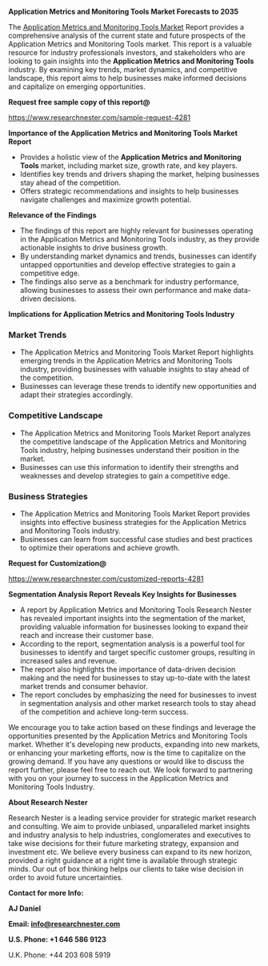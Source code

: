 ﻿<a name="_hlk168498031"></a><a name="_hlk168570615"></a>**Application Metrics and Monitoring Tools Market Forecasts to 2035**

The [Application Metrics and Monitoring Tools Market](https://www.researchnester.com/reports/application-metrics-and-monitoring-tools-market/4281) Report provides a comprehensive analysis of the current state and future prospects of the Application Metrics and Monitoring Tools market. This report is a valuable resource for industry professionals investors, and stakeholders who are looking to gain insights into the **Application Metrics and Monitoring Tools** industry. By examining key trends, market dynamics, and competitive landscape, this report aims to help businesses make informed decisions and capitalize on emerging opportunities.

**Request free sample copy of this report@**

<https://www.researchnester.com/sample-request-4281> 

**Importance of the Application Metrics and Monitoring Tools Market Report**

- Provides a holistic view of the **Application Metrics and Monitoring Tools** market, including market size, growth rate, and key players.
- Identifies key trends and drivers shaping the market, helping businesses stay ahead of the competition.
- Offers strategic recommendations and insights to help businesses navigate challenges and maximize growth potential.

**Relevance of the Findings**

- The findings of this report are highly relevant for businesses operating in the Application Metrics and Monitoring Tools industry, as they provide actionable insights to drive business growth.
- By understanding market dynamics and trends, businesses can identify untapped opportunities and develop effective strategies to gain a competitive edge.
- The findings also serve as a benchmark for industry performance, allowing businesses to assess their own performance and make data-driven decisions.

**Implications for Application Metrics and Monitoring Tools Industry**
### **Market Trends**
- The Application Metrics and Monitoring Tools Market Report highlights emerging trends in the Application Metrics and Monitoring Tools industry, providing businesses with valuable insights to stay ahead of the competition.
- Businesses can leverage these trends to identify new opportunities and adapt their strategies accordingly.
### **Competitive Landscape**
- The Application Metrics and Monitoring Tools Market Report analyzes the competitive landscape of the Application Metrics and Monitoring Tools industry, helping businesses understand their position in the market.
- Businesses can use this information to identify their strengths and weaknesses and develop strategies to gain a competitive edge.
### **Business Strategies**
- The Application Metrics and Monitoring Tools Market Report provides insights into effective business strategies for the Application Metrics and Monitoring Tools industry.
- Businesses can learn from successful case studies and best practices to optimize their operations and achieve growth.

**Request for Customization@**

<https://www.researchnester.com/customized-reports-4281> 

**Segmentation Analysis Report Reveals Key Insights for Businesses**

- A report by Application Metrics and Monitoring Tools Research Nester has revealed important insights into the segmentation of the market, providing valuable information for businesses looking to expand their reach and increase their customer base.
- According to the report, segmentation analysis is a powerful tool for businesses to identify and target specific customer groups, resulting in increased sales and revenue.
- The report also highlights the importance of data-driven decision making and the need for businesses to stay up-to-date with the latest market trends and consumer behavior.
- The report concludes by emphasizing the need for businesses to invest in segmentation analysis and other market research tools to stay ahead of the competition and achieve long-term success.

We encourage you to take action based on these findings and leverage the opportunities presented by the Application Metrics and Monitoring Tools market. Whether it's developing new products, expanding into new markets, or enhancing your marketing efforts, now is the time to capitalize on the growing demand. If you have any questions or would like to discuss the report further, please feel free to reach out. We look forward to partnering with you on your journey to success in the Application Metrics and Monitoring Tools Industry.

**About Research Nester**

Research Nester is a leading service provider for strategic market research and consulting. We aim to provide unbiased, unparalleled market insights and industry analysis to help industries, conglomerates and executives to take wise decisions for their future marketing strategy, expansion and investment etc. We believe every business can expand to its new horizon, provided a right guidance at a right time is available through strategic minds. Our out of box thinking helps our clients to take wise decision in order to avoid future uncertainties.

**Contact for more Info:**

**AJ Daniel**

**Email: info@researchnester.com**

**U.S. Phone: +1 646 586 9123**

U.K. Phone: +44 203 608 5919



